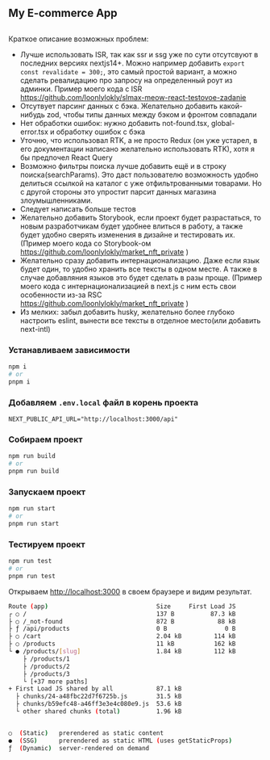 ## My E-commerce App

## 

Краткое описание возможных проблем: 
- Лучше использовать ISR, так как ssr и ssg уже по сути отсутсвуют в последних версиях nextjs14+. Можно например добавить `export const revalidate = 300;`, это самый простой вариант, а можно сделать ревалидацию про запросу на определенный роут из админки. Пример моего кода с ISR https://github.com/loonlylokly/slmax-meow-react-testovoe-zadanie
- Отсутвует парсинг данных с бэка. Желательно добавить какой-нибудь zod, чтобы типы данных между бэком и фронтом совпадали
- Нет обработки ошибок: нужно добавить not-found.tsx, global-error.tsx и обработку ошибок с бэка
- Уточню, что использовал RTK, а не просто Redux (он уже устарел, в его документации написано желательно использовать RTK), хотя я бы предпочел React Query
- Возможно фильтры поиска лучше добавить ещё и в строку поиска(searchParams). Это даст пользователю возможность удобно делиться ссылкой на каталог с уже отфильтрованными товарами. Но с другой стороны это упростит парсит данных магазина злоумышленниками.
- Следует написать больше тестов
- Желательно добавить Storybook, если проект будет разрастаться, то новым разработчикам будет удобнее влиться в работу, а также будет удобно сверять изменения в дизайне и тестировать их. (Пример моего кода со Storybook-ом https://github.com/loonlylokly/market_nft_private )
- Желательно сразу добавить интернационализацию. Даже если язык будет один, то удобно хранить все тексты в одном месте. А также в случае добавляния языков это будет сделать в разы проще. (Пример моего кода с интернационализацией в next.js с ним есть свои особенности из-за RSC https://github.com/loonlylokly/market_nft_private )
- Из мелких: забыл добавить husky, желательно более глубоко настроить eslint, вынести все тексты в отделное место(или добавить next-intl)

### Устанавливаем зависимости

```bash
npm i
# or
pnpm i
```
### Добавляем `.env.local` файл в корень проекта

```
NEXT_PUBLIC_API_URL="http://localhost:3000/api"
```

### Собираем проект
```bash
npm run build
# or
pnpm run build
```

### Запускаем проект

```bash
npm run start
# or
pnpm run start
```

### Тестируем проект

```bash
npm run test
# or
pnpm run test
```

Открываем [http://localhost:3000](http://localhost:3000) в своем браузере и видим результат.
```bash
Route (app)                              Size     First Load JS
┌ ○ /                                    137 B          87.3 kB
├ ○ /_not-found                          872 B            88 kB
├ ƒ /api/products                        0 B                0 B
├ ○ /cart                                2.04 kB         114 kB
├ ○ /products                            11 kB           162 kB
└ ● /products/[slug]                     1.84 kB         112 kB
    ├ /products/1
    ├ /products/2
    ├ /products/3
    └ [+37 more paths]
+ First Load JS shared by all            87.1 kB
  ├ chunks/24-a48fbc22d7f6725b.js        31.5 kB
  ├ chunks/b59efc48-a46ff3e3e4c080e9.js  53.6 kB
  └ other shared chunks (total)          1.96 kB


○  (Static)   prerendered as static content
●  (SSG)      prerendered as static HTML (uses getStaticProps)
ƒ  (Dynamic)  server-rendered on demand
```
